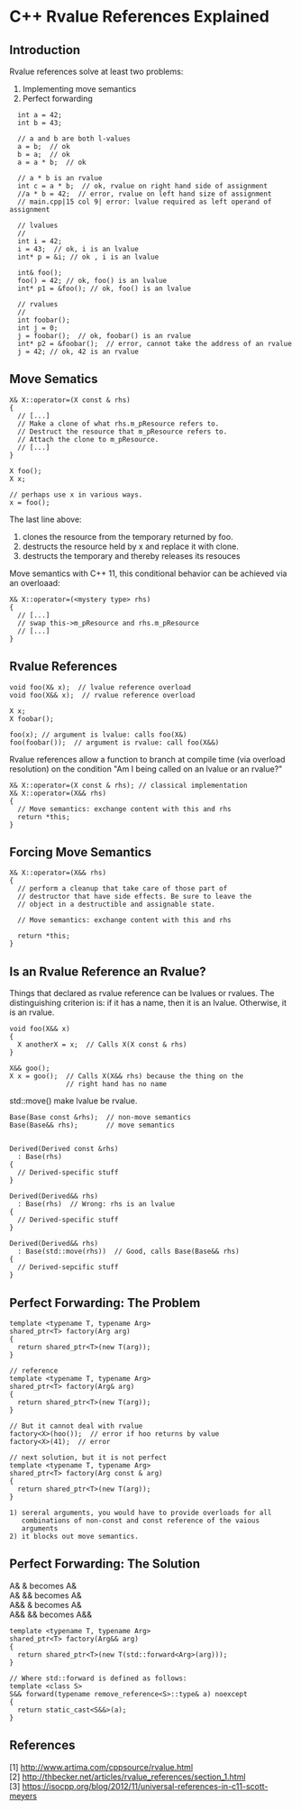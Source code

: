 # C++ Rvalue References Explained

## Introduction

Rvalue references solve at least two problems:<br>  
1) Implementing move semantics<br>
2) Perfect forwarding<br> 

```
  int a = 42;
  int b = 43;

  // a and b are both l-values
  a = b;  // ok
  b = a;  // ok
  a = a * b;  // ok

  // a * b is an rvalue
  int c = a * b;  // ok, rvalue on right hand side of assignment
  //a * b = 42;  // error, rvalue on left hand size of assignment 
  // main.cpp|15 col 9| error: lvalue required as left operand of assignment

  // lvalues
  //
  int i = 42;
  i = 43;  // ok, i is an lvalue
  int* p = &i; // ok , i is an lvalue

  int& foo();
  foo() = 42; // ok, foo() is an lvalue
  int* p1 = &foo(); // ok, foo() is an lvalue

  // rvalues
  //
  int foobar();
  int j = 0;
  j = foobar();  // ok, foobar() is an rvalue
  int* p2 = &foobar();  // error, cannot take the address of an rvalue
  j = 42; // ok, 42 is an rvalue
```

## Move Sematics

```
X& X::operator=(X const & rhs)
{
  // [...]
  // Make a clone of what rhs.m_pResource refers to.
  // Destruct the resource that m_pResource refers to.
  // Attach the clone to m_pResource.
  // [...]
}

X foo();
X x;

// perhaps use x in various ways.
x = foo();

```
The last line above:<br>
1) clones the resource from the temporary returned by foo. <br>
2) destructs the resource held by x and replace it with clone.<br>
3) destructs the temporary and thereby releases its resouces<br>

Move semantics with C++ 11, this conditional behavior can be achieved
via an overloaad:

```
X& X::operator=(<mystery type> rhs)
{
  // [...]
  // swap this->m_pResource and rhs.m_pResource
  // [...]
}
```
## Rvalue References
```
void foo(X& x);  // lvalue reference overload
void foo(X&& x);  // rvalue reference overload

X x;
X foobar();

foo(x); // argument is lvalue: calls foo(X&)
foo(foobar());  // argument is rvalue: call foo(X&&)
```
Rvalue references allow a function to branch at compile time 
(via overload resolution) on the condition "Am I being called on an 
lvalue or an rvalue?"<br>

```
X& X::operator=(X const & rhs); // classical implementation
X& X::operator=(X&& rhs)
{
  // Move semantics: exchange content with this and rhs
  return *this;
}
```
## Forcing Move Semantics
```
X& X::operator=(X&& rhs)
{
  // perform a cleanup that take care of those part of
  // destructor that have side effects. Be sure to leave the 
  // object in a destructible and assignable state.

  // Move semantics: exchange content with this and rhs

  return *this;
}
```

## Is an Rvalue Reference an Rvalue?
Things that declared as rvalue reference can be lvalues or rvalues.
The distinguishing criterion is: if it has a name, then it is an 
lvalue. Otherwise, it is an rvalue.

```
void foo(X&& x)
{
  X anotherX = x;  // Calls X(X const & rhs)
}

X&& goo();
X x = goo();  // Calls X(X&& rhs) because the thing on the 
              // right hand has no name
```

std::move() make lvalue be rvalue.

```
Base(Base const &rhs);  // non-move semantics
Base(Base&& rhs);       // move semantics


Derived(Derived const &rhs)
  : Base(rhs)
{
  // Derived-specific stuff
}

Derived(Derived&& rhs)
  : Base(rhs)  // Wrong: rhs is an lvalue
{
  // Derived-specific stuff
}

Derived(Derived&& rhs)
  : Base(std::move(rhs))  // Good, calls Base(Base&& rhs)
{
  // Derived-sepcific stuff
}
```
## Perfect Forwarding: The Problem

```
template <typename T, typename Arg>
shared_ptr<T> factory(Arg arg)
{
  return shared_ptr<T>(new T(arg));
}

// reference
template <typename T, typename Arg>
shared_ptr<T> factory(Arg& arg)
{
  return shared_ptr<T>(new T(arg));
}

// But it cannot deal with rvalue
factory<X>(hoo());  // error if hoo returns by value
factory<X>(41);  // error

// next solution, but it is not perfect
template <typename T, typename Arg>
shared_ptr<T> factory(Arg const & arg)
{
  return shared_ptr<T>(new T(arg));
}

1) sereral arguments, you would have to provide overloads for all
   combinations of non-const and const reference of the vaious 
   arguments
2) it blocks out move semantics.
```

## Perfect Forwarding: The Solution

A& &   becomes A&<br>
A& &&  becomes A&<br>
A&& &  becomes A&<br>
A&& && becomes A&&<br>

```
template <typename T, typename Arg>
shared_ptr<T> factory(Arg&& arg)
{
  return shared_ptr<T>(new T(std::forward<Arg>(arg)));
}

// Where std::forward is defined as follows:
template <class S>
S&& forward(typename remove_reference<S>::type& a) noexcept
{
  return static_cast<S&&>(a);
}
```

## References
[1] http://www.artima.com/cppsource/rvalue.html<br>
[2] http://thbecker.net/articles/rvalue_references/section_1.html<br>
[3] https://isocpp.org/blog/2012/11/universal-references-in-c11-scott-meyers<br>
